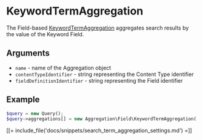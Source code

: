 # KeywordTermAggregation

The Field-based [KeywordTermAggregation](https://github.com/ibexa/core/blob/main/src/contracts/Repository/Values/Content/Query/Aggregation/Field/KeywordTermAggregation.php) aggregates search results by the value of the Keyword Field.

## Arguments

- `name` - name of the Aggregation object
- `contentTypeIdentifier` - string representing the Content Type identifier
- `fieldDefinitionIdentifier` - string representing the Field identifier

## Example

``` php
$query = new Query();
$query->aggregations[] = new Aggregation\Field\KeywordTermAggregation('keyword', 'article', 'tags');
```

[[= include_file('docs/snippets/search_term_aggregation_settings.md') =]]
